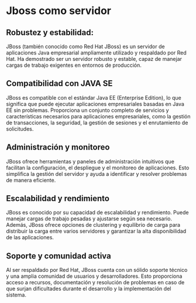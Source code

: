 # Jboss como servidor

## Robustez y estabilidad:

JBoss (también conocido como Red Hat JBoss) es un servidor de aplicaciones Java empresarial ampliamente utilizado y respaldado por Red Hat. Ha demostrado ser un servidor robusto y estable, capaz de manejar cargas de trabajo exigentes en entornos de producción.

## Compatibilidad con JAVA SE

JBoss es compatible con el estándar Java EE (Enterprise Edition), lo que significa que puede ejecutar aplicaciones empresariales basadas en Java EE sin problemas. Proporciona un conjunto completo de servicios y características necesarios para aplicaciones empresariales, como la gestión de transacciones, la seguridad, la gestión de sesiones y el enrutamiento de solicitudes.

## Administración y monitoreo

JBoss ofrece herramientas y paneles de administración intuitivos que facilitan la configuración, el despliegue y el monitoreo de aplicaciones. Esto simplifica la gestión del servidor y ayuda a identificar y resolver problemas de manera eficiente.

## Escalabilidad y rendimiento

JBoss es conocido por su capacidad de escalabilidad y rendimiento. Puede manejar cargas de trabajo pesadas y ajustarse según sea necesario. Además, JBoss ofrece opciones de clustering y equilibrio de carga para distribuir la carga entre varios servidores y garantizar la alta disponibilidad de las aplicaciones.

## Soporte y comunidad activa

Al ser respaldado por Red Hat, JBoss cuenta con un sólido soporte técnico y una amplia comunidad de usuarios y desarrolladores. Esto proporciona acceso a recursos, documentación y resolución de problemas en caso de que surjan dificultades durante el desarrollo y la implementación del sistema.